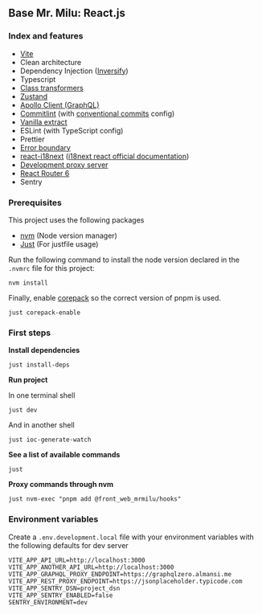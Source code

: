 
## Base Mr. Milu: React.js

### Index and features

- [Vite](https://github.com/vitejs/vite)
- Clean architecture
- Dependency Injection ([Inversify](https://github.com/inversify/InversifyJS))
- Typescript
- [Class transformers](https://github.com/typestack/class-transformer)
- [Zustand](https://github.com/pmndrs/zustand)
- [Apollo Client (GraphQL)](https://github.com/apollographql/apollo-client)
- [Commitlint](docs/comitlint.md) (with [conventional commits](https://www.conventionalcommits.org/en/v1.0.0/) config)
- [Vanilla extract](https://vanilla-extract.style/)
- ESLint (with TypeScript config)
- Prettier
- [Error boundary](docs/error_boundary.md)
- [react-i18next](docs/i18next.md) ([i18next react official documentation](https://react.i18next.com/))
- [Development proxy server](docs/dev_proxy.md)
- [React Router 6](https://reactrouter.com/en/main)
- Sentry

### Prerequisites

This project uses the following packages

- [nvm](https://github.com/nvm-sh/nvm) (Node version manager)
- [Just](https://just.systems/man/en/chapter_4.html) (For justfile usage)

Run the following command to install the node version declared in the `.nvmrc`
file for this project:

```shell
nvm install
```

Finally, enable [corepack](https://github.com/nodejs/corepack) so the correct
version of pnpm is used.

```shell
just corepack-enable
```

### First steps

**Install dependencies**

```shell
just install-deps
```

**Run project**

In one terminal shell

```shell
just dev
```

And in another shell

```shell
just ioc-generate-watch
```

**See a list of available commands**

```shell
just
```

**Proxy commands through nvm**

```shell
just nvm-exec "pnpm add @front_web_mrmilu/hooks"
```

### Environment variables

Create a `.env.development.local` file with your environment variables with the following defaults for dev server

```
VITE_APP_API_URL=http://localhost:3000
VITE_APP_ANOTHER_API_URL=http://localhost:3000
VITE_APP_GRAPHQL_PROXY_ENDPOINT=https://graphqlzero.almansi.me
VITE_APP_REST_PROXY_ENDPOINT=https://jsonplaceholder.typicode.com
VITE_APP_SENTRY_DSN=project_dsn
VITE_APP_SENTRY_ENABLED=false
SENTRY_ENVIRONMENT=dev
```
